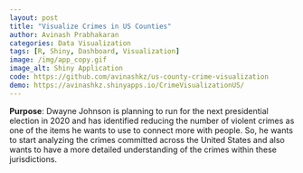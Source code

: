 ```yaml
---
layout: post
title: "Visualize Crimes in US Counties"
author: Avinash Prabhakaran
categories: Data Visualization
tags: [R, Shiny, Dashboard, Visualization]
image: /img/app_copy.gif
image_alt: Shiny Application
code: https://github.com/avinashkz/us-county-crime-visualization
demo: https://avinashkz.shinyapps.io/CrimeVisualizationUS/
---
```


**Purpose**: Dwayne Johnson is planning to run for the next presidential election in 2020 and has identified reducing the number of violent crimes as one of the items he wants to use to connect more with people. So, he wants to start analyzing the crimes committed across the United States and also wants to have a more detailed understanding of the crimes within these jurisdictions.
